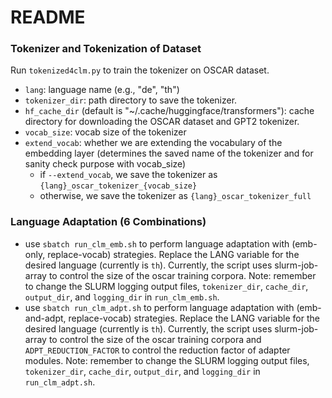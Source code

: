 # README

### Tokenizer and Tokenization of Dataset
Run `tokenized4clm.py` to train the tokenizer on OSCAR dataset.
- `lang`: language name (e.g., "de", "th")
- `tokenizer_dir`: path directory to save the tokenizer.
- `hf_cache_dir` (default is "~/.cache/huggingface/transformers"): cache directory for downloading the OSCAR dataset and GPT2 tokenizer.
- `vocab_size`: vocab size of the tokenizer
- `extend_vocab`: whether we are extending the vocabulary of the embedding layer (determines the saved name of the tokenizer and for sanity check purpose with vocab_size)
    - if `--extend_vocab`, we save the tokenizer as `{lang}_oscar_tokenizer_{vocab_size}`
    - otherwise, we save the tokenizer as `{lang}_oscar_tokenizer_full`

### Language Adaptation (6 Combinations)
- use `sbatch run_clm_emb.sh` to perform language adaptation with (emb-only, replace-vocab) strategies. Replace the LANG variable for the desired language (currently is `th`). Currently, the script uses slurm-job-array to control the size of the oscar training corpora. Note: remember to change the SLURM logging output files, `tokenizer_dir`, `cache_dir`, `output_dir`, and `logging_dir` in `run_clm_emb.sh`. 
- use `sbatch run_clm_adpt.sh` to perform language adaptation with (emb-and-adpt, replace-vocab) strategies. Replace the LANG variable for the desired language (currently is `th`). Currently, the script uses slurm-job-array to control the size of the oscar training corpora and `ADPT_REDUCTION_FACTOR` to control the reduction factor of adapter modules. Note: remember to change the SLURM logging output files, `tokenizer_dir`, `cache_dir`, `output_dir`, and `logging_dir` in `run_clm_adpt.sh`.